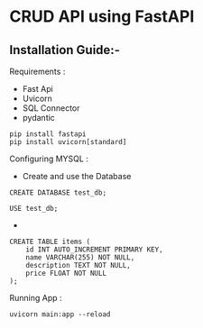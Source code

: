 # CRUD API using FastAPI


## Installation Guide:-


Requirements :
 * Fast Api
 * Uvicorn
 * SQL Connector
 * pydantic
 
``` pip install fastapi ```<br>
``` pip install uvicorn[standard] ```


Configuring MYSQL :

* Create and use the Database
``` 
CREATE DATABASE test_db;
```

```
USE test_db;
```

*

``` 
CREATE TABLE items (
    id INT AUTO_INCREMENT PRIMARY KEY,
    name VARCHAR(255) NOT NULL,
    description TEXT NOT NULL,
    price FLOAT NOT NULL
);
```

Running App : 

``` uvicorn main:app --reload ```
